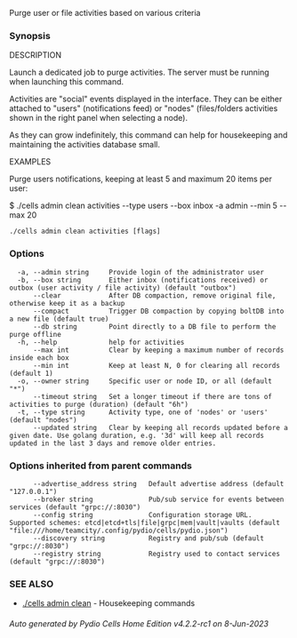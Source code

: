Purge user or file activities based on various criteria

### Synopsis


DESCRIPTION

  Launch a dedicated job to purge activities. The server must be running when launching this command.

  Activities are "social" events displayed in the interface. They can be either attached to "users" (notifications feed)
  or "nodes" (files/folders activities shown in the right panel when selecting a node).

  As they can grow indefinitely, this command can help for housekeeping and maintaining the activities database small.

EXAMPLES

  Purge users notifications, keeping at least 5 and maximum 20 items per user: 

  $ ./cells admin clean activities --type users --box inbox -a admin --min 5 --max 20



```
./cells admin clean activities [flags]
```

### Options

```
  -a, --admin string     Provide login of the administrator user
  -b, --box string       Either inbox (notifications received) or outbox (user activity / file activity) (default "outbox")
      --clear            After DB compaction, remove original file, otherwise keep it as a backup
      --compact          Trigger DB compaction by copying boltDB into a new file (default true)
      --db string        Point directly to a DB file to perform the purge offline
  -h, --help             help for activities
      --max int          Clear by keeping a maximum number of records inside each box
      --min int          Keep at least N, 0 for clearing all records (default 1)
  -o, --owner string     Specific user or node ID, or all (default "*")
      --timeout string   Set a longer timeout if there are tons of activities to purge (duration) (default "6h")
  -t, --type string      Activity type, one of 'nodes' or 'users' (default "nodes")
      --updated string   Clear by keeping all records updated before a given date. Use golang duration, e.g. '3d' will keep all records updated in the last 3 days and remove older entries.
```

### Options inherited from parent commands

```
      --advertise_address string   Default advertise address (default "127.0.0.1")
      --broker string              Pub/sub service for events between services (default "grpc://:8030")
      --config string              Configuration storage URL. Supported schemes: etcd|etcd+tls|file|grpc|mem|vault|vaults (default "file:///home/teamcity/.config/pydio/cells/pydio.json")
      --discovery string           Registry and pub/sub (default "grpc://:8030")
      --registry string            Registry used to contact services (default "grpc://:8030")
```

### SEE ALSO

* [./cells admin clean](./cells-admin-clean)	 - Housekeeping commands

###### Auto generated by Pydio Cells Home Edition v4.2.2-rc1 on 8-Jun-2023
